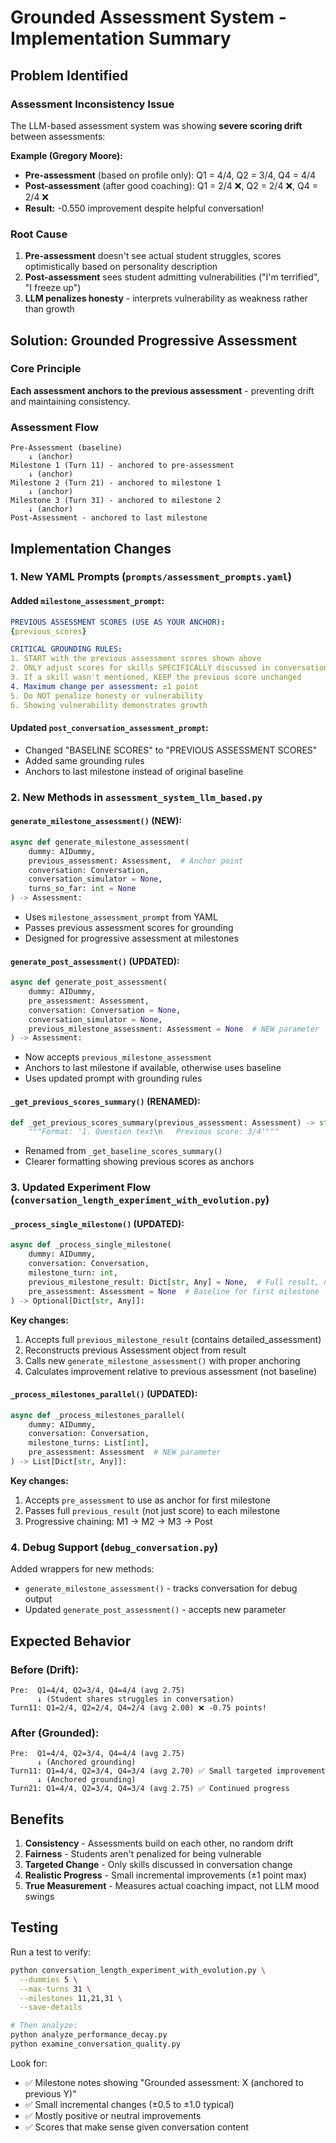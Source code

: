 # Grounded Assessment System - Implementation Summary

## Problem Identified

### Assessment Inconsistency Issue
The LLM-based assessment system was showing **severe scoring drift** between assessments:

**Example (Gregory Moore):**
- **Pre-assessment** (based on profile only): Q1 = 4/4, Q2 = 3/4, Q4 = 4/4
- **Post-assessment** (after good coaching): Q1 = 2/4 ❌, Q2 = 2/4 ❌, Q4 = 2/4 ❌
- **Result:** -0.550 improvement despite helpful conversation!

### Root Cause
1. **Pre-assessment** doesn't see actual student struggles, scores optimistically based on personality description
2. **Post-assessment** sees student admitting vulnerabilities ("I'm terrified", "I freeze up")
3. **LLM penalizes honesty** - interprets vulnerability as weakness rather than growth

## Solution: Grounded Progressive Assessment

### Core Principle
**Each assessment anchors to the previous assessment** - preventing drift and maintaining consistency.

### Assessment Flow
```
Pre-Assessment (baseline)
    ↓ (anchor)
Milestone 1 (Turn 11) - anchored to pre-assessment
    ↓ (anchor)
Milestone 2 (Turn 21) - anchored to milestone 1
    ↓ (anchor)
Milestone 3 (Turn 31) - anchored to milestone 2
    ↓ (anchor)
Post-Assessment - anchored to last milestone
```

## Implementation Changes

### 1. New YAML Prompts (`prompts/assessment_prompts.yaml`)

#### Added `milestone_assessment_prompt`:
```yaml
PREVIOUS ASSESSMENT SCORES (USE AS YOUR ANCHOR):
{previous_scores}

CRITICAL GROUNDING RULES:
1. START with the previous assessment scores shown above
2. ONLY adjust scores for skills SPECIFICALLY discussed in conversation
3. If a skill wasn't mentioned, KEEP the previous score unchanged
4. Maximum change per assessment: ±1 point
5. Do NOT penalize honesty or vulnerability
6. Showing vulnerability demonstrates growth
```

#### Updated `post_conversation_assessment_prompt`:
- Changed "BASELINE SCORES" to "PREVIOUS ASSESSMENT SCORES"
- Added same grounding rules
- Anchors to last milestone instead of original baseline

### 2. New Methods in `assessment_system_llm_based.py`

#### `generate_milestone_assessment()` (NEW):
```python
async def generate_milestone_assessment(
    dummy: AIDummy,
    previous_assessment: Assessment,  # Anchor point
    conversation: Conversation,
    conversation_simulator = None,
    turns_so_far: int = None
) -> Assessment:
```
- Uses `milestone_assessment_prompt` from YAML
- Passes previous assessment scores for grounding
- Designed for progressive assessment at milestones

#### `generate_post_assessment()` (UPDATED):
```python
async def generate_post_assessment(
    dummy: AIDummy,
    pre_assessment: Assessment,
    conversation: Conversation = None,
    conversation_simulator = None,
    previous_milestone_assessment: Assessment = None  # NEW parameter
) -> Assessment:
```
- Now accepts `previous_milestone_assessment`
- Anchors to last milestone if available, otherwise uses baseline
- Uses updated prompt with grounding rules

#### `_get_previous_scores_summary()` (RENAMED):
```python
def _get_previous_scores_summary(previous_assessment: Assessment) -> str:
    """Format: '1. Question text\n   Previous score: 3/4'"""
```
- Renamed from `_get_baseline_scores_summary()`
- Clearer formatting showing previous scores as anchors

### 3. Updated Experiment Flow (`conversation_length_experiment_with_evolution.py`)

#### `_process_single_milestone()` (UPDATED):
```python
async def _process_single_milestone(
    dummy: AIDummy,
    conversation: Conversation,
    milestone_turn: int,
    previous_milestone_result: Dict[str, Any] = None,  # Full result, not just score
    pre_assessment: Assessment = None  # Baseline for first milestone
) -> Optional[Dict[str, Any]]:
```

**Key changes:**
1. Accepts full `previous_milestone_result` (contains detailed_assessment)
2. Reconstructs previous Assessment object from result
3. Calls new `generate_milestone_assessment()` with proper anchoring
4. Calculates improvement relative to previous assessment (not baseline)

#### `_process_milestones_parallel()` (UPDATED):
```python
async def _process_milestones_parallel(
    dummy: AIDummy,
    conversation: Conversation,
    milestone_turns: List[int],
    pre_assessment: Assessment  # NEW parameter
) -> List[Dict[str, Any]]:
```

**Key changes:**
1. Accepts `pre_assessment` to use as anchor for first milestone
2. Passes full `previous_result` (not just score) to each milestone
3. Progressive chaining: M1 → M2 → M3 → Post

### 4. Debug Support (`debug_conversation.py`)

Added wrappers for new methods:
- `generate_milestone_assessment()` - tracks conversation for debug output
- Updated `generate_post_assessment()` - accepts new parameter

## Expected Behavior

### Before (Drift):
```
Pre:  Q1=4/4, Q2=3/4, Q4=4/4 (avg 2.75)
      ↓ (Student shares struggles in conversation)
Turn11: Q1=2/4, Q2=2/4, Q4=2/4 (avg 2.00) ❌ -0.75 points!
```

### After (Grounded):
```
Pre:  Q1=4/4, Q2=3/4, Q4=4/4 (avg 2.75)
      ↓ (Anchored grounding)
Turn11: Q1=4/4, Q2=3/4, Q4=3/4 (avg 2.70) ✅ Small targeted improvement
      ↓ (Anchored grounding)
Turn21: Q1=4/4, Q2=3/4, Q4=3/4 (avg 2.75) ✅ Continued progress
```

## Benefits

1. **Consistency** - Assessments build on each other, no random drift
2. **Fairness** - Students aren't penalized for being vulnerable
3. **Targeted Change** - Only skills discussed in conversation change
4. **Realistic Progress** - Small incremental improvements (±1 point max)
5. **True Measurement** - Measures actual coaching impact, not LLM mood swings

## Testing

Run a test to verify:
```bash
python conversation_length_experiment_with_evolution.py \
  --dummies 5 \
  --max-turns 31 \
  --milestones 11,21,31 \
  --save-details

# Then analyze:
python analyze_performance_decay.py
python examine_conversation_quality.py
```

Look for:
- ✅ Milestone notes showing "Grounded assessment: X (anchored to previous Y)"
- ✅ Small incremental changes (±0.5 to ±1.0 typical)
- ✅ Mostly positive or neutral improvements
- ✅ Scores that make sense given conversation content

